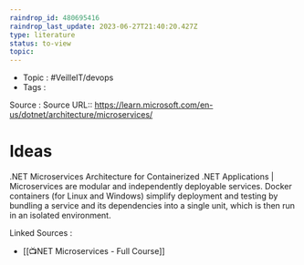 ```yaml
---
raindrop_id: 480695416
raindrop_last_update: 2023-06-27T21:40:20.427Z
type: literature
status: to-view
topic:
---
```

- Topic : #VeilleIT/devops
- Tags : 


Source : Source URL:: https://learn.microsoft.com/en-us/dotnet/architecture/microservices/

# Ideas

.NET Microservices Architecture for Containerized .NET Applications | Microservices are modular and independently deployable services. Docker containers (for Linux and Windows) simplify deployment and testing by bundling a service and its dependencies into a single unit, which is then run in an isolated environment.


Linked Sources : 
- [[📺NET Microservices - Full Course]]

